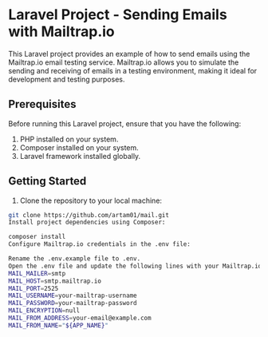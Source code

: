 # Laravel Project - Sending Emails with Mailtrap.io

This Laravel project provides an example of how to send emails using the Mailtrap.io email testing service. Mailtrap.io allows you to simulate the sending and receiving of emails in a testing environment, making it ideal for development and testing purposes.

## Prerequisites

Before running this Laravel project, ensure that you have the following:

1. PHP installed on your system.
2. Composer installed on your system.
3. Laravel framework installed globally.

## Getting Started

1. Clone the repository to your local machine:

```bash
git clone https://github.com/artam01/mail.git
Install project dependencies using Composer:

composer install
Configure Mailtrap.io credentials in the .env file:

Rename the .env.example file to .env.
Open the .env file and update the following lines with your Mailtrap.io credentials:
MAIL_MAILER=smtp
MAIL_HOST=smtp.mailtrap.io
MAIL_PORT=2525
MAIL_USERNAME=your-mailtrap-username
MAIL_PASSWORD=your-mailtrap-password
MAIL_ENCRYPTION=null
MAIL_FROM_ADDRESS=your-email@example.com
MAIL_FROM_NAME="${APP_NAME}"
